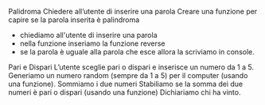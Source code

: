 Palidroma
Chiedere all’utente di inserire una parola
Creare una funzione per capire se la parola inserita è palindroma

- chiediamo all'utente di inserire una parola
- nella funzione inseriamo la funzione reverse 
- se la parola è uguale alla parola che esce allora la scriviamo in console.



Pari e Dispari
L’utente sceglie pari o dispari e inserisce un numero da 1 a 5.
Generiamo un numero random (sempre da 1 a 5) per il computer (usando una funzione).
Sommiamo i due numeri Stabiliamo se la somma dei due numeri è pari o dispari (usando una funzione)
Dichiariamo chi ha vinto.